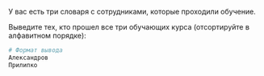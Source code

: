 У вас есть три словаря с сотрудниками, которые проходили обучение. 

Выведите тех, кто прошел все три обучающих курса (отсортируйте в алфавитном порядке):

```python
# Формат вывода
Александров
Прилипко
```